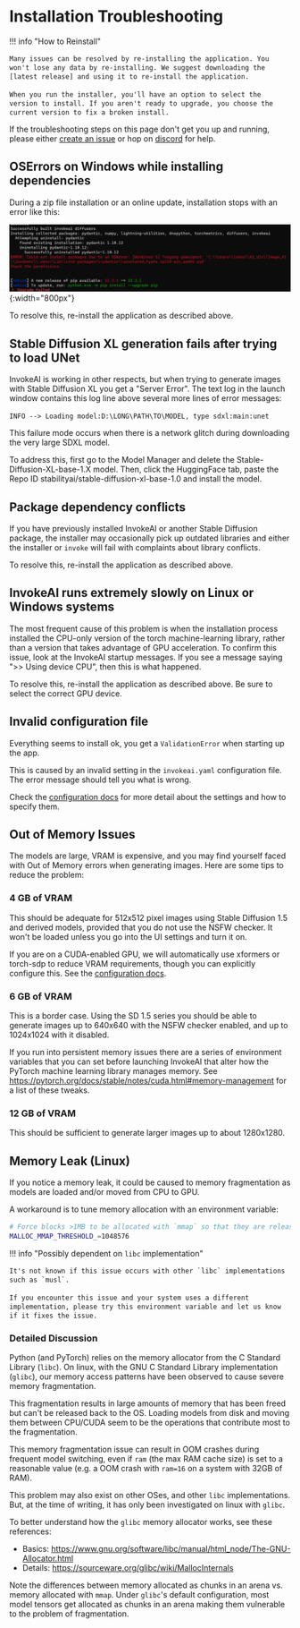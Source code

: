 # Installation Troubleshooting

!!! info "How to Reinstall"

    Many issues can be resolved by re-installing the application. You won't lose any data by re-installing. We suggest downloading the [latest release] and using it to re-install the application.

    When you run the installer, you'll have an option to select the version to install. If you aren't ready to upgrade, you choose the current version to fix a broken install.

If the troubleshooting steps on this page don't get you up and running, please either [create an issue] or hop on [discord] for help.

## OSErrors on Windows while installing dependencies

During a zip file installation or an online update, installation stops
with an error like this:

![broken-dependency-screenshot](../assets/troubleshooting/broken-dependency.png){:width="800px"}

To resolve this, re-install the application as described above.

## Stable Diffusion XL generation fails after trying to load UNet

InvokeAI is working in other respects, but when trying to generate
images with Stable Diffusion XL you get a "Server Error". The text log
in the launch window contains this log line above several more lines of
error messages:

`INFO --> Loading model:D:\LONG\PATH\TO\MODEL, type sdxl:main:unet`

This failure mode occurs when there is a network glitch during
downloading the very large SDXL model.

To address this, first go to the Model Manager and delete the
Stable-Diffusion-XL-base-1.X model. Then, click the HuggingFace tab,
paste the Repo ID stabilityai/stable-diffusion-xl-base-1.0 and install
the model.

## Package dependency conflicts

If you have previously installed InvokeAI or another Stable Diffusion
package, the installer may occasionally pick up outdated libraries and
either the installer or `invoke` will fail with complaints about
library conflicts.

To resolve this, re-install the application as described above.

## InvokeAI runs extremely slowly on Linux or Windows systems

The most frequent cause of this problem is when the installation
process installed the CPU-only version of the torch machine-learning
library, rather than a version that takes advantage of GPU
acceleration. To confirm this issue, look at the InvokeAI startup
messages. If you see a message saying ">> Using device CPU", then
this is what happened.

To resolve this, re-install the application as described above. Be sure to select the correct GPU device.

## Invalid configuration file

Everything seems to install ok, you get a `ValidationError` when starting up the app.

This is caused by an invalid setting in the `invokeai.yaml` configuration file. The error message should tell you what is wrong.

Check the [configuration docs] for more detail about the settings and how to specify them.

## Out of Memory Issues

The models are large, VRAM is expensive, and you may find yourself
faced with Out of Memory errors when generating images. Here are some
tips to reduce the problem:

<h3>4 GB of VRAM</h3>

This should be adequate for 512x512 pixel images using Stable Diffusion 1.5
and derived models, provided that you do not use the NSFW checker. It won't be loaded unless you go into the UI settings and turn it on.

If you are on a CUDA-enabled GPU, we will automatically use xformers or torch-sdp to reduce VRAM requirements, though you can explicitly configure this. See the [configuration docs].

<h3>6 GB of VRAM</h3>

This is a border case. Using the SD 1.5 series you should be able to
generate images up to 640x640 with the NSFW checker enabled, and up to
1024x1024 with it disabled.

If you run into persistent memory issues there are a series of
environment variables that you can set before launching InvokeAI that
alter how the PyTorch machine learning library manages memory. See
<https://pytorch.org/docs/stable/notes/cuda.html#memory-management> for
a list of these tweaks.

<h3>12 GB of VRAM</h3>

This should be sufficient to generate larger images up to about 1280x1280.

[create an issue]: https://github.com/invoke-ai/InvokeAI/issues
[discord]: https://discord.gg/ZmtBAhwWhy
[configuration docs]: ../features/CONFIGURATION.md

## Memory Leak (Linux)

If you notice a memory leak, it could be caused to memory fragmentation as models are loaded and/or moved from CPU to GPU.

A workaround is to tune memory allocation with an environment variable:

```bash
# Force blocks >1MB to be allocated with `mmap` so that they are released to the system immediately when they are freed.
MALLOC_MMAP_THRESHOLD_=1048576
```

!!! info "Possibly dependent on `libc` implementation"

    It's not known if this issue occurs with other `libc` implementations such as `musl`.

    If you encounter this issue and your system uses a different implementation, please try this environment variable and let us know if it fixes the issue.

<h3>Detailed Discussion</h3>

Python (and PyTorch) relies on the memory allocator from the C Standard Library (`libc`). On linux, with the GNU C Standard Library implementation (`glibc`), our memory access patterns have been observed to cause severe memory fragmentation.

This fragmentation results in large amounts of memory that has been freed but can't be released back to the OS. Loading models from disk and moving them between CPU/CUDA seem to be the operations that contribute most to the fragmentation.

This memory fragmentation issue can result in OOM crashes during frequent model switching, even if `ram` (the max RAM cache size) is set to a reasonable value (e.g. a OOM crash with `ram=16` on a system with 32GB of RAM).

This problem may also exist on other OSes, and other `libc` implementations. But, at the time of writing, it has only been investigated on linux with `glibc`.

To better understand how the `glibc` memory allocator works, see these references:

- Basics: <https://www.gnu.org/software/libc/manual/html_node/The-GNU-Allocator.html>
- Details: <https://sourceware.org/glibc/wiki/MallocInternals>

Note the differences between memory allocated as chunks in an arena vs. memory allocated with `mmap`. Under `glibc`'s default configuration, most model tensors get allocated as chunks in an arena making them vulnerable to the problem of fragmentation.
